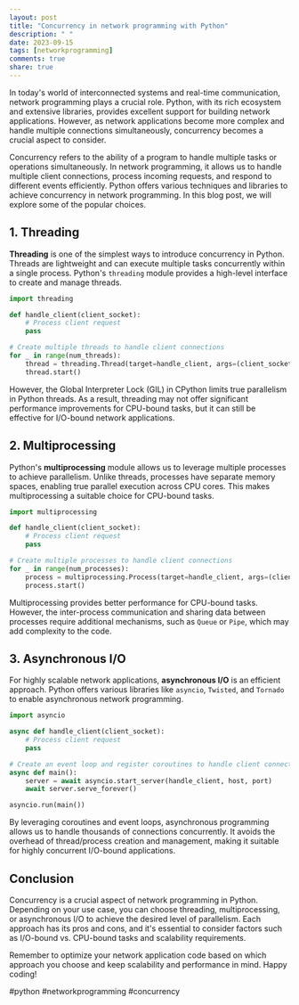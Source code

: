 ```yaml
---
layout: post
title: "Concurrency in network programming with Python"
description: " "
date: 2023-09-15
tags: [networkprogramming]
comments: true
share: true
---
```


In today's world of interconnected systems and real-time communication, network programming plays a crucial role. Python, with its rich ecosystem and extensive libraries, provides excellent support for building network applications. However, as network applications become more complex and handle multiple connections simultaneously, concurrency becomes a crucial aspect to consider.

Concurrency refers to the ability of a program to handle multiple tasks or operations simultaneously. In network programming, it allows us to handle multiple client connections, process incoming requests, and respond to different events efficiently. Python offers various techniques and libraries to achieve concurrency in network programming. In this blog post, we will explore some of the popular choices.

## 1. Threading

**Threading** is one of the simplest ways to introduce concurrency in Python. Threads are lightweight and can execute multiple tasks concurrently within a single process. Python's `threading` module provides a high-level interface to create and manage threads.

```python
import threading

def handle_client(client_socket):
    # Process client request
    pass

# Create multiple threads to handle client connections
for _ in range(num_threads):
    thread = threading.Thread(target=handle_client, args=(client_socket,))
    thread.start()
```

However, the Global Interpreter Lock (GIL) in CPython limits true parallelism in Python threads. As a result, threading may not offer significant performance improvements for CPU-bound tasks, but it can still be effective for I/O-bound network applications.

## 2. Multiprocessing

Python's **multiprocessing** module allows us to leverage multiple processes to achieve parallelism. Unlike threads, processes have separate memory spaces, enabling true parallel execution across CPU cores. This makes multiprocessing a suitable choice for CPU-bound tasks.

```python
import multiprocessing

def handle_client(client_socket):
    # Process client request
    pass

# Create multiple processes to handle client connections
for _ in range(num_processes):
    process = multiprocessing.Process(target=handle_client, args=(client_socket,))
    process.start()
```

Multiprocessing provides better performance for CPU-bound tasks. However, the inter-process communication and sharing data between processes require additional mechanisms, such as `Queue` or `Pipe`, which may add complexity to the code.

## 3. Asynchronous I/O

For highly scalable network applications, **asynchronous I/O** is an efficient approach. Python offers various libraries like `asyncio`, `Twisted`, and `Tornado` to enable asynchronous network programming.

```python
import asyncio

async def handle_client(client_socket):
    # Process client request
    pass

# Create an event loop and register coroutines to handle client connections
async def main():
    server = await asyncio.start_server(handle_client, host, port)
    await server.serve_forever()

asyncio.run(main())
```

By leveraging coroutines and event loops, asynchronous programming allows us to handle thousands of connections concurrently. It avoids the overhead of thread/process creation and management, making it suitable for highly concurrent I/O-bound applications.

## Conclusion

Concurrency is a crucial aspect of network programming in Python. Depending on your use case, you can choose threading, multiprocessing, or asynchronous I/O to achieve the desired level of parallelism. Each approach has its pros and cons, and it's essential to consider factors such as I/O-bound vs. CPU-bound tasks and scalability requirements.

Remember to optimize your network application code based on which approach you choose and keep scalability and performance in mind. Happy coding!

#python #networkprogramming #concurrency
